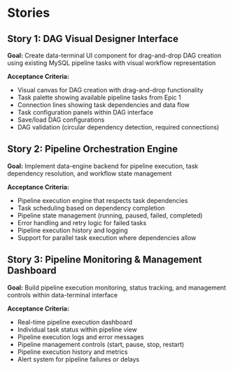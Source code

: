 # Stories

## Story 1: DAG Visual Designer Interface
**Goal:** Create data-terminal UI component for drag-and-drop DAG creation using existing MySQL pipeline tasks with visual workflow representation

**Acceptance Criteria:**
- Visual canvas for DAG creation with drag-and-drop functionality
- Task palette showing available pipeline tasks from Epic 1
- Connection lines showing task dependencies and data flow
- Task configuration panels within DAG interface
- Save/load DAG configurations
- DAG validation (circular dependency detection, required connections)

## Story 2: Pipeline Orchestration Engine
**Goal:** Implement data-engine backend for pipeline execution, task dependency resolution, and workflow state management

**Acceptance Criteria:**
- Pipeline execution engine that respects task dependencies
- Task scheduling based on dependency completion
- Pipeline state management (running, paused, failed, completed)
- Error handling and retry logic for failed tasks
- Pipeline execution history and logging
- Support for parallel task execution where dependencies allow

## Story 3: Pipeline Monitoring & Management Dashboard
**Goal:** Build pipeline execution monitoring, status tracking, and management controls within data-terminal interface

**Acceptance Criteria:**
- Real-time pipeline execution dashboard
- Individual task status within pipeline view
- Pipeline execution logs and error messages
- Pipeline management controls (start, pause, stop, restart)
- Pipeline execution history and metrics
- Alert system for pipeline failures or delays

